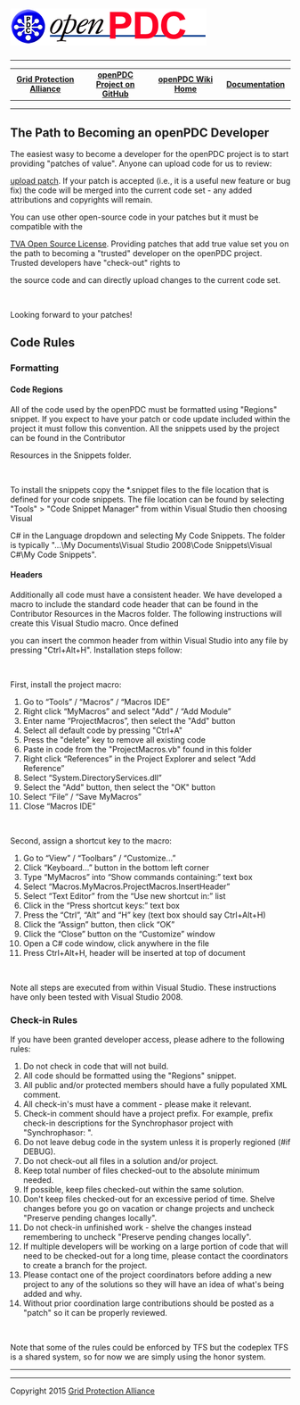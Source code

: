 

<html lang="en" xmlns="http://www.w3.org/1999/xhtml">

<head>

<meta charset="utf-8" />

<title>DeveloperPath</title>



<!--HtmlToGmd.Head-->



<!--/HtmlToGmd.Head-->

</head>

<body>

<h1><a href="https://github.com/GridProtectionAlliance/openPDC/tree/master/Source/Documentation/wiki/openPDC_Home.md"><img src="https://github.com/GridProtectionAlliance/openPDC/blob/master/Source/Documentation/wiki/openPDC_Logo.png" alt="The Open Source Phasor Data Concentrator" /></a></h1>

<hr />

<!--HtmlToGmd.Body-->

<div id="NavigationMenu">

<table style="width: 100%; border-collapse: collapse; border: 0px solid gray;">

<tr>

<td style="width: 25%; text-align:center;"><b><a href="http://www.gridprotectionalliance.org">Grid Protection Alliance</a></b></td>

<td style="width: 25%; text-align:center;"><b><a href="https://github.com/GridProtectionAlliance/openPDC">openPDC Project on GitHub</a></b></td>

<td style="width: 25%; text-align:center;"><b><a href="https://github.com/GridProtectionAlliance/openPDC/tree/master/Source/Documentation/wiki/openPDC_Home.md">openPDC Wiki Home</a></b></td>

<td style="width: 25%; text-align:center;"><b><a href="https://github.com/GridProtectionAlliance/openPDC/tree/master/Source/Documentation/wiki/openPDC_Documentation_Home.md">Documentation</a></b></td>

</tr>

</table>

</div>

<hr />

<!--/HtmlToGmd.Body-->



<div class="WikiContent">

<div class="wikidoc">

<h2>The Path to Becoming an openPDC Developer</h2>

The easiest wasy to become a developer for the openPDC project is to start providing &quot;patches of value&quot;. Anyone can upload code for us to review:

<a href="http://openpdc.codeplex.com/SourceControl/UploadPatch.aspx">upload patch</a>. If your patch is accepted (i.e., it is a useful new feature or bug fix) the code will be merged into the current code set - any added attributions and copyrights will remain.

 You can use other open-source code in your patches but it must be compatible with the

<a href="https://github.com/GridProtectionAlliance/openPDC/tree/master/Source/Documentation/wiki/license.md">TVA Open Source License</a>. Providing patches that add true value set you on the path to becoming a &quot;trusted&quot; developer on the openPDC project. Trusted developers have &quot;check-out&quot; rights to

 the source code and can directly upload changes to the current code set.<br>

<br>

Looking forward to your patches!<br>

<h2>Code Rules</h2>

<h3>Formatting</h3>

<h4>Code Regions</h4>

All of the code used by the openPDC must be formatted using &quot;Regions&quot; snippet. If you expect to have your patch or code update included within the project it must follow this convention. All the snippets used by the project can be found in the Contributor

 Resources in the Snippets folder.<br>

<br>

To install the snippets copy the *.snippet files to the file location that is defined for your code snippets. The file location can be found by selecting &quot;Tools&quot; &gt; &quot;Code Snippet Manager&quot; from within Visual Studio then choosing Visual

 C# in the Language dropdown and selecting My Code Snippets. The folder is typically &quot;...\My Documents\Visual Studio 2008\Code Snippets\Visual C#\My Code Snippets&quot;.<br>

<h4>Headers</h4>

Additionally all code must have a consistent header. We have developed a macro to include the standard code header that can be found in the Contributor Resources in the Macros folder. The following instructions will create this Visual Studio macro. Once defined

 you can insert the common header from within Visual Studio into any file by pressing &quot;Ctrl&#43;Alt&#43;H&quot;. Installation steps follow:<br>

<br>

First, install the project macro:<br>

<ol>

<li>Go to “Tools” / “Macros” / “Macros IDE” </li><li>Right click “MyMacros” and select &quot;Add&quot; / “Add Module” </li><li>Enter name “ProjectMacros”, then select the &quot;Add&quot; button </li><li>Select all default code by pressing &quot;Ctrl&#43;A&quot; </li><li>Press the &quot;delete&quot; key to remove all existing code </li><li>Paste in code from the &quot;ProjectMacros.vb&quot; found in this folder </li><li>Right click “References” in the Project Explorer and select “Add Reference” </li><li>Select “System.DirectoryServices.dll” </li><li>Select the &quot;Add&quot; button, then select the &quot;OK&quot; button </li><li>Select “File” / “Save MyMacros” </li><li>Close “Macros IDE”</li></ol>

<br>

Second, assign a shortcut key to the macro:<br>

<ol>

<li>Go to “View” / “Toolbars” / “Customize...” </li><li>Click “Keyboard...” button in the bottom left corner </li><li>Type “MyMacros” into “Show commands containing:” text box </li><li>Select “Macros.MyMacros.ProjectMacros.InsertHeader” </li><li>Select “Text Editor” from the “Use new shortcut in:” list </li><li>Click in the “Press shortcut keys:” text box </li><li>Press the “Ctrl”, “Alt” and “H” key (text box should say Ctrl&#43;Alt&#43;H) </li><li>Click the “Assign” button, then click “OK” </li><li>Click the “Close” button on the “Customize” window </li><li>Open a C# code window, click anywhere in the file </li><li>Press Ctrl&#43;Alt&#43;H, header will be inserted at top of document</li></ol>

<br>

Note all steps are executed from within Visual Studio. These instructions have only been tested with Visual Studio 2008.<br>

<h3>Check-in Rules</h3>

If you have been granted developer access, please adhere to the following rules:<br>

<ol>

<li>Do not check in code that will not build. </li><li>All code should be formatted using the &quot;Regions&quot; snippet. </li><li>All public and/or protected members should have a fully populated XML comment.

</li><li>All check-in&#39;s must have a comment - please make it relevant. </li><li>Check-in comment should have a project prefix. For example, prefix check-in descriptions for the Synchrophasor project with &quot;Synchrophasor: &quot;.

</li><li>Do not leave debug code in the system unless it is properly regioned (#if DEBUG).

</li><li>Do not check-out all files in a solution and/or project. </li><li>Keep total number of files checked-out to the absolute minimum needed. </li><li>If possible, keep files checked-out within the same solution. </li><li>Don&#39;t keep files checked-out for an excessive period of time. Shelve changes before you go on vacation or change projects and uncheck &quot;Preserve pending changes locally&quot;.

</li><li>Do not check-in unfinished work - shelve the changes instead remembering to uncheck &quot;Preserve pending changes locally&quot;.

</li><li>If multiple developers will be working on a large portion of code that will need to be checked-out for a long time, please contact the coordinators to create a branch for the project.

</li><li>Please contact one of the project coordinators before adding a new project to any of the solutions so they will have an idea of what&#39;s being added and why.

</li><li>Without prior coordination large contributions should be posted as a &quot;patch&quot; so it can be properly reviewed.</li></ol>

<br>

Note that some of the rules could be enforced by TFS but the codeplex TFS is a shared system, so for now we are simply using the honor system.<br>

</div>

</div>

<div id="footer">

<hr />



</div>



<!--HtmlToGmd.Foot-->

<div id="copyright">

<hr />

Copyright 2015 <a href="http://www.gridprotectionoalliance.org">Grid Protection Alliance</a>

</div>

<!--/HtmlToGmd.Foot-->

</body>

</html>


